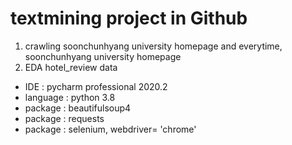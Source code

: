 # textmining project in Github

1. crawling soonchunhyang university homepage and everytime, soonchunhyang university homepage
2. EDA hotel_review data 


- IDE : pycharm professional 2020.2
- language : python 3.8
- package : beautifulsoup4 
- package : requests 
- package : selenium, webdriver= 'chrome'
